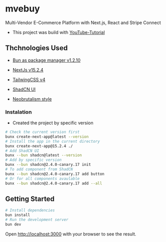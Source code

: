 # mvebuy

Multi-Vendor E-Commerce Platform with Next.js, React and Stripe Connect

- This project was build with [YouTube-Tutorial](https://www.youtube.com/watch?v=6fXNWBFPfRM&t=2764s&ab_channel=CodeWithAntonio)

## Thchnologies Used

- [Bun as package manager v1.2.10](https://bun.sh/)

- [NextJs v15.2.4](https://nextjs.org/)

- [TailwingCSS v4](https://tailwindcss.com/)

- [ShadCN UI](https://ui.shadcn.com/)

- [Neobrutalism style](https://www.neobrutalism.dev/)

### Instalation

- Created the project by specific version

```bash
# Check the current version first
bunx create-next-app@latest --version
# Install the app in the current directory
bunx create-next-app@15.2.4 ./
# Add ShadCN UI
bunx --bun shadcn@latest --version
# Add by specific version
bunx --bun shadcn@2.4.0-canary.17 init
# To add component from ShadCN
bunx --bun shadcn@2.4.0-canary.17 add button
# Or for all components avaulable
bunx --bun shadcn@2.4.0-canary.17 add --all
```

## Getting Started

```bash
# Install dependencies
bun install
# Run the development server
bun dev
```

Open [http://localhost:3000](http://localhost:3000) with your browser to see the result.
